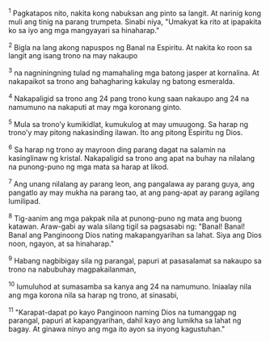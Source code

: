 <sup>1</sup>
Pagkatapos nito, nakita kong nabuksan ang pinto sa langit. At narinig kong muli ang tinig na parang trumpeta. Sinabi niya, "Umakyat ka rito at ipapakita ko sa iyo ang mga mangyayari sa hinaharap." 

<sup>2</sup>
Bigla na lang akong napuspos ng Banal na Espiritu. At nakita ko roon sa langit ang isang trono na may nakaupo 

<sup>3</sup>
na nagniningning tulad ng mamahaling mga batong jasper at kornalina. At nakapaikot sa trono ang bahagharing kakulay ng batong esmeralda. 

<sup>4</sup>
Nakapaligid sa trono ang 24 pang trono kung saan nakaupo ang 24 na namumuno na nakaputi at may mga koronang ginto. 

<sup>5</sup>
Mula sa tronoʼy kumikidlat, kumukulog at may umuugong. Sa harap ng tronoʼy may pitong nakasinding ilawan. Ito ang pitong Espiritu ng Dios. 

<sup>6</sup>
Sa harap ng trono ay mayroon ding parang dagat na salamin na kasinglinaw ng kristal. Nakapaligid sa trono ang apat na buhay na nilalang na punong-puno ng mga mata sa harap at likod. 

<sup>7</sup>
Ang unang nilalang ay parang leon, ang pangalawa ay parang guya, ang pangatlo ay may mukha na parang tao, at ang pang-apat ay parang agilang lumilipad. 

<sup>8</sup>
Tig-aanim ang mga pakpak nila at punong-puno ng mata ang buong katawan. Araw-gabi ay wala silang tigil sa pagsasabi ng: "Banal! Banal! Banal ang Panginoong Dios nating makapangyarihan sa lahat. Siya ang Dios noon, ngayon, at sa hinaharap." 

<sup>9</sup>
Habang nagbibigay sila ng parangal, papuri at pasasalamat sa nakaupo sa trono na nabubuhay magpakailanman, 

<sup>10</sup>
lumuluhod at sumasamba sa kanya ang 24 na namumuno. Iniaalay nila ang mga korona nila sa harap ng trono, at sinasabi, 

<sup>11</sup>
"Karapat-dapat po kayo Panginoon naming Dios na tumanggap ng parangal, papuri at kapangyarihan, dahil kayo ang lumikha sa lahat ng bagay. At ginawa ninyo ang mga ito ayon sa inyong kagustuhan."